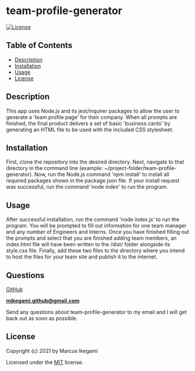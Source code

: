 
# team-profile-generator
[![License](https://img.shields.io/github/license/marcusikegami/team-profile-generator)](LICENSE.txt)

## Table of Contents
* [Description](#description)
* [Installation](#installation)
* [Usage](#usage)
* [License](#license)

## Description 

This app uses Node.js and its jest/inquirer packages to allow the user to generate a 'team profile page' for their company. When all prompts are finished, the final product delivers a set of basic 'business cards' by generating an HTML file to be used with the included CSS stylesheet.

## Installation

First, clone the repository into the desired directory. Next, navigate to that directory in the command line (example: ~/project-folder/team-profile-generator). Now, run the Node.js command 'npm install' to install all required packages shown in the package.json file. If your install request was successful, run the command 'node index' to run the program.

## Usage

After successful installation, run the command 'node index.js' to run the program. You will be prompted to fill out information for one team manager and any number of Engineers and Interns. Once you have finished filling out the prompts and select that you are finished adding team members, an index.html file will have been written to the /dist/ folder alongside its style.css file. Finally, add these two files to the directory where you intend to host the files for your team site and publish it to the internet. 

## Questions

[GitHub](https://github.com/marcusikegami)

**mikegami.github@gmail.com**

Send any questions about team-profile-generator to my email and I will get back out as soon as possible.

## License

  Copyright (c) 2021 by Marcus Ikegami
  
  Licensed under the [MIT](LICENSE.txt) license.
  
